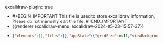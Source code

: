 excalidraw-plugin:: true

- #+BEGIN_IMPORTANT
  This file is used to store excalidraw information, Please do not manually edit this file.
  #+END_IMPORTANT
- {{renderer excalidraw-menu, excalidraw-2024-05-23-15-57-37}}
- ```json
  {"elements":[],"files":{},"appState":{"gridSize":null,"viewBackgroundColor":"#ffffff","zoom":{"value":1},"offsetTop":20,"offsetLeft":0,"scrollX":0,"scrollY":0,"viewModeEnabled":false,"zenModeEnabled":false}}
  ```